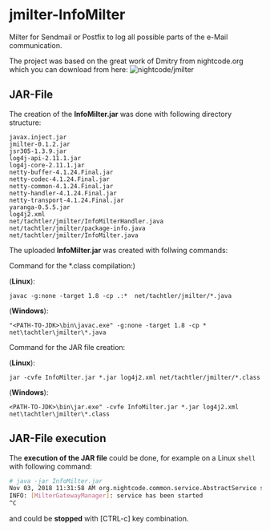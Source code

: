 # jmilter-InfoMilter
Milter for Sendmail or Postfix to log all possible parts of the e-Mail communication.

The project was based on the great work of Dmitry from nightcode.org which you can download from here: ![nightcode/jmilter](https://github.com/nightcode/jmilter)

## JAR-File
The creation of the **InfoMilter.jar** was done with following directory structure:
```
javax.inject.jar
jmilter-0.1.2.jar
jsr305-1.3.9.jar
log4j-api-2.11.1.jar
log4j-core-2.11.1.jar
netty-buffer-4.1.24.Final.jar
netty-codec-4.1.24.Final.jar
netty-common-4.1.24.Final.jar
netty-handler-4.1.24.Final.jar
netty-transport-4.1.24.Final.jar
yaranga-0.5.5.jar
log4j2.xml
net/tachtler/jmilter/InfoMilterHandler.java
net/tachtler/jmilter/package-info.java
net/tachtler/jmilter/InfoMilter.java
```

The uploaded **InfoMilter.jar** was created with follwing commands:

Command for the \*.class compilation:)

(**Linux**):
```
javac -g:none -target 1.8 -cp .:*  net/tachtler/jmilter/*.java
```
(**Windows**):
```
"<PATH-TO-JDK>\bin\javac.exe" -g:none -target 1.8 -cp *  net\tachtler\jmilter\*.java
```

Command for the JAR file creation:

(**Linux**):
```
jar -cvfe InfoMilter.jar *.jar log4j2.xml net/tachtler/jmilter/*.class
```
(**Windows**):
```
<PATH-TO-JDK>\bin\jar.exe" -cvfe InfoMilter.jar *.jar log4j2.xml net\tachtler\jmilter\*.class
```

## JAR-File execution
The **execution of the JAR file** could be done, for example on a Linux ```shell``` with following command:
```bash
# java -jar InfoMilter.jar 
Nov 03, 2018 11:31:58 AM org.nightcode.common.service.AbstractService started
INFO: [MilterGatewayManager]: service has been started
^C
```
and could be **stopped** with [CTRL-c] key combination.
